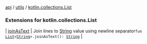 [api](../../index.md) / [utils](../index.md) / [kotlin.collections.List](./index.md)

### Extensions for kotlin.collections.List

| [joinAsText](join-as-text.md) | Join lines to [String](https://kotlinlang.org/api/latest/jvm/stdlib/kotlin/-string/index.html) value using newline separator`fun `[`List`](https://kotlinlang.org/api/latest/jvm/stdlib/kotlin.collections/-list/index.html)`<`[`String`](https://kotlinlang.org/api/latest/jvm/stdlib/kotlin/-string/index.html)`>.joinAsText(): `[`String`](https://kotlinlang.org/api/latest/jvm/stdlib/kotlin/-string/index.html) |

